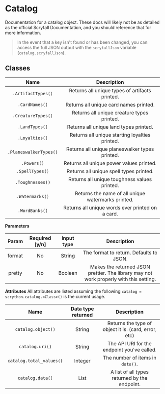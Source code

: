 # Catalog

Documentation for a catalog object. These docs will likely not be as detailed as the official Scryfall Documentation, and you should reference that for more information.

>In the event that a key isn't found or has been changed, you can access the full JSON output with the `scryfallJson` variable (`catalog.scryfallJson`).

## Classes

|Name|Description|
|:---:|:---:|
|`.ArtifactTypes()`|Returns all unique types of artifacts printed.|
|`.CardNames()`|Returns all unique card names printed.|
|`.CreatureTypes()`|Returns all unique creature types printed.|
|`.LandTypes()`|Returns all unique land types printed.|
|`.Loyalties()`|Returns all unique starting loyalties printed.|
|`.PlaneswalkerTypes()`|Returns all unique planeswalker types printed.|
|`.Powers()`|Returns all unique power values printed.|
|`.SpellTypes()`|Returns all unique spell types printed.|
|`.Toughnesses()`|Returns all unique toughness values printed.|
|`.Watermarks()`|Returns the name of all unique watermarks printed.|
|`.WordBanks()`|Returns all unique words ever printed on a card.|

**Parameters**

| Param |Required [y/n]| Input type | Description |
| :---: | :---: | :---:  |:---: |
|format|No|String|The format to return. Defaults to JSON.|
|pretty|No|Boolean|Makes the returned JSON prettier. The library may not work properly with this setting.|

**Attributes**
All attributes are listed assuming the following
`catalog = scrython.catalog.<Class>()` is the current usage.

|Name|Data type returned|Description|
|:---:|:---:|:---:|
|`catalog.object()`|String|Returns the type of object it is. (card, error, etc)|
|`catalog.uri()`|String|The API URI for the endpoint you've called.|
|`catalog.total_values()`|Integer|The number of items in `data()`.|
|`catalog.data()`|List|A list of all types returned by the endpoint.|
